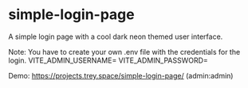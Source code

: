 # simple-login-page
A simple login page with a cool dark neon themed user interface.

Note: You have to create your own .env file with the credentials for the login.
VITE_ADMIN_USERNAME=
VITE_ADMIN_PASSWORD=

Demo: https://projects.trey.space/simple-login-page/ (admin:admin)


